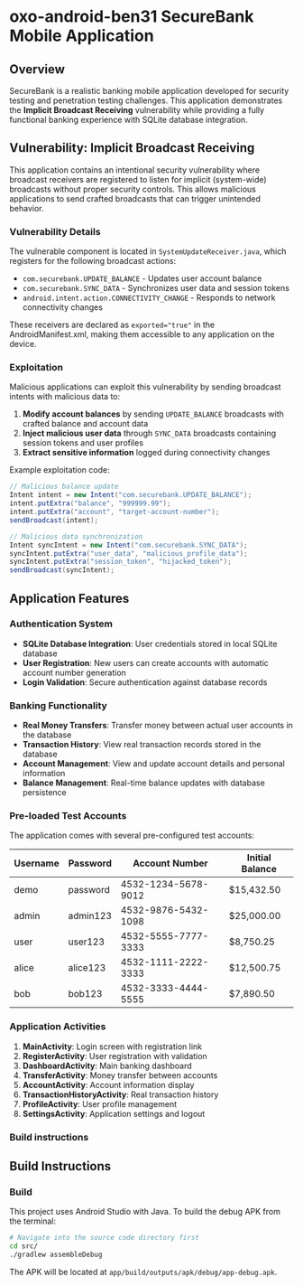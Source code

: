 # oxo-android-ben31 SecureBank Mobile Application

## Overview

SecureBank is a realistic banking mobile application developed for security testing and penetration testing challenges. This application demonstrates the **Implicit Broadcast Receiving** vulnerability while providing a fully functional banking experience with SQLite database integration.

## Vulnerability: Implicit Broadcast Receiving

This application contains an intentional security vulnerability where broadcast receivers are registered to listen for implicit (system-wide) broadcasts without proper security controls. This allows malicious applications to send crafted broadcasts that can trigger unintended behavior.

### Vulnerability Details

The vulnerable component is located in `SystemUpdateReceiver.java`, which registers for the following broadcast actions:
- `com.securebank.UPDATE_BALANCE` - Updates user account balance
- `com.securebank.SYNC_DATA` - Synchronizes user data and session tokens
- `android.intent.action.CONNECTIVITY_CHANGE` - Responds to network connectivity changes

These receivers are declared as `exported="true"` in the AndroidManifest.xml, making them accessible to any application on the device.

### Exploitation

Malicious applications can exploit this vulnerability by sending broadcast intents with malicious data to:
1. **Modify account balances** by sending `UPDATE_BALANCE` broadcasts with crafted balance and account data
2. **Inject malicious user data** through `SYNC_DATA` broadcasts containing session tokens and user profiles
3. **Extract sensitive information** logged during connectivity changes

Example exploitation code:
```java
// Malicious balance update
Intent intent = new Intent("com.securebank.UPDATE_BALANCE");
intent.putExtra("balance", "999999.99");
intent.putExtra("account", "target-account-number");
sendBroadcast(intent);

// Malicious data synchronization
Intent syncIntent = new Intent("com.securebank.SYNC_DATA");
syncIntent.putExtra("user_data", "malicious_profile_data");
syncIntent.putExtra("session_token", "hijacked_token");
sendBroadcast(syncIntent);
```

## Application Features

### Authentication System
- **SQLite Database Integration**: User credentials stored in local SQLite database
- **User Registration**: New users can create accounts with automatic account number generation
- **Login Validation**: Secure authentication against database records

### Banking Functionality
- **Real Money Transfers**: Transfer money between actual user accounts in the database
- **Transaction History**: View real transaction records stored in the database
- **Account Management**: View and update account details and personal information
- **Balance Management**: Real-time balance updates with database persistence

### Pre-loaded Test Accounts

The application comes with several pre-configured test accounts:

| Username | Password | Account Number | Initial Balance |
|----------|----------|----------------|-----------------|
| demo | password | 4532-1234-5678-9012 | $15,432.50 |
| admin | admin123 | 4532-9876-5432-1098 | $25,000.00 |
| user | user123 | 4532-5555-7777-3333 | $8,750.25 |
| alice | alice123 | 4532-1111-2222-3333 | $12,500.75 |
| bob | bob123 | 4532-3333-4444-5555 | $7,890.50 |

### Application Activities

1. **MainActivity**: Login screen with registration link
2. **RegisterActivity**: User registration with validation
3. **DashboardActivity**: Main banking dashboard
4. **TransferActivity**: Money transfer between accounts
5. **AccountActivity**: Account information display
6. **TransactionHistoryActivity**: Real transaction history
7. **ProfileActivity**: User profile management
8. **SettingsActivity**: Application settings and logout

### Build instructions


## Build Instructions

### Build
This project uses Android Studio with Java. To build the debug APK from the terminal:
```bash
# Navigate into the source code directory first
cd src/
./gradlew assembleDebug
```
The APK will be located at `app/build/outputs/apk/debug/app-debug.apk`.
